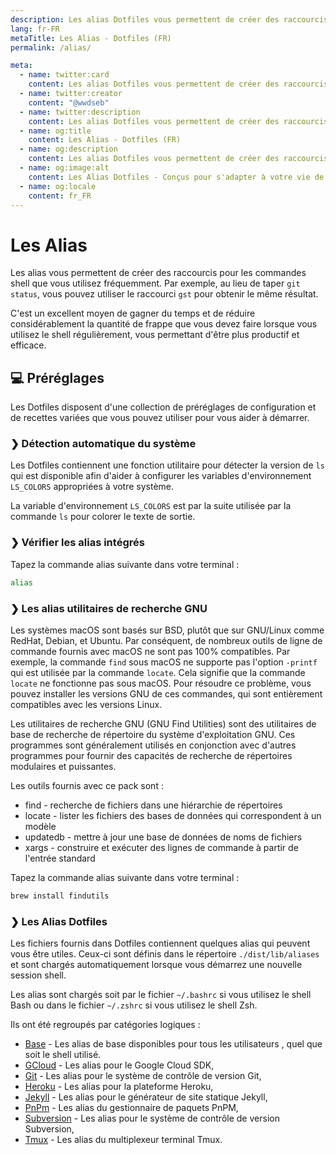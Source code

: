 ```yaml
---
description: Les alias Dotfiles vous permettent de créer des raccourcis pour les commandes shell que vous utilisez fréquemment.
lang: fr-FR
metaTitle: Les Alias - Dotfiles (FR)
permalink: /alias/

meta:
  - name: twitter:card
    content: Les alias Dotfiles vous permettent de créer des raccourcis pour les commandes shell que vous utilisez fréquemment.
  - name: twitter:creator
    content: "@wwdseb"
  - name: twitter:description
    content: Les alias Dotfiles vous permettent de créer des raccourcis pour les commandes shell que vous utilisez fréquemment.
  - name: og:title
    content: Les Alias - Dotfiles (FR)
  - name: og:description
    content: Les alias Dotfiles vous permettent de créer des raccourcis pour les commandes shell que vous utilisez fréquemment.
  - name: og:image:alt
    content: Les Alias Dotfiles - Conçus pour s'adapter à votre vie de shell
  - name: og:locale
    content: fr_FR
---
```


# Les Alias

Les alias vous permettent de créer des raccourcis pour les commandes shell que
vous utilisez fréquemment. Par exemple, au lieu de taper `git status`, vous
pouvez utiliser le raccourci `gst` pour obtenir le même résultat.

C'est un excellent moyen de gagner du temps et de réduire considérablement la
quantité de frappe que vous devez faire lorsque vous utilisez le shell
régulièrement, vous permettant d'être plus productif et efficace.

## 💻 Préréglages

Les Dotfiles disposent d'une collection de préréglages de configuration et de
recettes variées que vous pouvez utiliser pour vous aider à démarrer.

### ❯ Détection automatique du système

Les Dotfiles contiennent une fonction utilitaire pour détecter la version de
`ls` qui est disponible afin d'aider à configurer les variables d'environnement
`LS_COLORS` appropriées à votre système.

La variable d'environnement `LS_COLORS` est par la suite utilisée par la
commande `ls` pour colorer le texte de sortie.

### ❯ Vérifier les alias intégrés

Tapez la commande alias suivante dans votre terminal :

```bash
alias
```

### ❯ Les alias utilitaires de recherche GNU

Les systèmes macOS sont basés sur BSD, plutôt que sur GNU/Linux comme RedHat,
Debian, et Ubuntu. Par conséquent, de nombreux outils de ligne de commande
fournis avec macOS ne sont pas 100% compatibles. Par exemple, la commande `find`
sous macOS ne supporte pas l'option `-printf` qui est utilisée par la commande
`locate`. Cela signifie que la commande `locate` ne fonctionne pas sous macOS.
Pour résoudre ce problème, vous pouvez installer les versions GNU de ces
commandes, qui sont entièrement compatibles avec les versions Linux.

Les utilitaires de recherche GNU (GNU Find Utilities) sont des utilitaires de
base de recherche de répertoire du système d'exploitation GNU. Ces programmes
sont généralement utilisés en conjonction avec d'autres programmes pour fournir
des capacités de recherche de répertoires modulaires et puissantes.

Les outils fournis avec ce pack sont :

- find - recherche de fichiers dans une hiérarchie de répertoires
- locate - lister les fichiers des bases de données qui correspondent à un
  modèle
- updatedb - mettre à jour une base de données de noms de fichiers
- xargs - construire et exécuter des lignes de commande à partir de l'entrée
  standard

Tapez la commande alias suivante dans votre terminal :

```bash
brew install findutils
```

### ❯ Les Alias Dotfiles

Les fichiers fournis dans Dotfiles contiennent quelques alias qui peuvent vous
être utiles. Ceux-ci sont définis dans le répertoire `./dist/lib/aliases` et
sont chargés automatiquement lorsque vous démarrez une nouvelle session shell.

Les alias sont chargés soit par le fichier `~/.bashrc` si vous utilisez le
shell Bash ou dans le fichier `~/.zshrc` si vous utilisez le shell Zsh.

Ils ont été regroupés par catégories logiques :

- [Base][default-url] - Les alias de base disponibles pour tous les utilisateurs
  , quel que soit le shell utilisé.
- [GCloud][gcloud-url] - Les alias pour le Google Cloud SDK,
- [Git][git-url] - Les alias pour le système de contrôle de version Git,
- [Heroku][heroku-url] - Les alias pour la plateforme Heroku,
- [Jekyll][jekyll-url] - Les alias pour le générateur de site statique Jekyll,
- [PnPm][pnpm-url] - Les alias du gestionnaire de paquets PnPM,
- [Subversion][subversion-url] - Les alias pour le système de contrôle de
  version Subversion,
- [Tmux][tmux-url] - Les alias du multiplexeur terminal Tmux.

[default-url]: ./default/
[gcloud-url]: ./gcloud/
[git-url]: ./git/
[heroku-url]: ./heroku/
[jekyll-url]: ./jekyll/
[pnpm-url]: ./pnpm/
[subversion-url]: ./subversion/
[tmux-url]: ./tmux/
